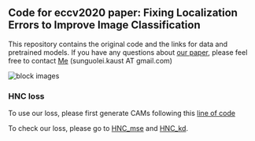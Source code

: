 ## Code for eccv2020 paper: Fixing Localization Errors to Improve Image Classification

This repository contains the original code and the links for data and pretrained models. If you have any questions about [our paper](http://www.ecva.net/papers/eccv_2020/papers_ECCV/papers/123700273.pdf), please feel free to contact [Me](https://github.com/GuoleiSun) (sunguolei.kaust AT gmail.com)   

![block images](https://github.com/GuoleiSun/HNC_loss/blob/master/diagram.png)

### HNC loss
To use our loss, please first generate CAMs following this [line of code](https://github.com/GuoleiSun/HNC_loss/blob/5d67612cb52780cc04d63344ee6c6672e3ef2a4b/imagenet/MODELS/model_resnet.py#L192)

To check our loss, please go to [HNC_mse](https://github.com/GuoleiSun/HNC_loss/blob/5d67612cb52780cc04d63344ee6c6672e3ef2a4b/imagenet/train_imagenet_cam_loss.py#L65) and [HNC_kd](https://github.com/GuoleiSun/HNC_loss/blob/5d67612cb52780cc04d63344ee6c6672e3ef2a4b/imagenet/train_imagenet_cam_loss.py#L94).
